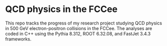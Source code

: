 # QCD physics in the FCCee
This repo tracks the progress of my research project studying QCD physics in 500 GeV electron-positron collisions in the FCCee. The analyses are coded in C++ using the Pythia 8.312, ROOT 6.32.08, and FastJet 3.4.3 frameworks.